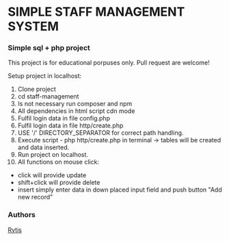 # SIMPLE STAFF MANAGEMENT SYSTEM 
### Simple sql + php project

This project is for educational porpuses only. Pull request are welcome!

Setup project in localhost: 

1. Clone project
2. cd staff-management    
2. Is not necessary run composer and npm
3. All dependencies in html script cdn mode
4. Fulfil login data in file config.php
5. Fulfil login data in file http/create.php
6. USE '/' DIRECTORY_SEPARATOR for correct path handling.
6. Execute script  - php http/create.php in terminal -> tables will be created
and data inserted.
7. Run project on localhost.
8. All functions on mouse click:
 - click will provide update
 - shift+click will provide delete
 - insert simply enter data in down placed input field and push button "Add new record"



### Authors
[Rytis](https://github.com/prytis)